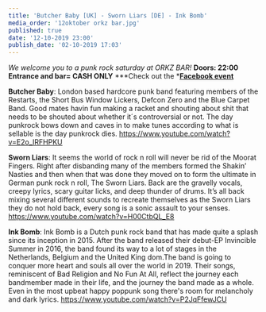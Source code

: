 ```yaml
---
title: 'Butcher Baby [UK] - Sworn Liars [DE] - Ink Bomb'
media_order: '12oktober orkz bar.jpg'
published: true
date: '12-10-2019 23:00'
publish_date: '02-10-2019 17:03'
---
```


_We welcome you to a punk rock saturday at ORKZ BAR!_
**Doors: 22:00
Entrance and bar=  CASH ONLY**
***Check out the ***[Facebook event](https://www.facebook.com/events/1296834733825210/)**

**Butcher Baby**: London based hardcore punk band featuring members of the Restarts, the Short Bus Window Lickers, Defcon Zero and the Blue Carpet Band. Good mates havin fun making a racket and shouting about shit that needs to be shouted about whether it´s controversial or not. The day punkrock bows down and caves in to make tunes according to what is sellable is the day punkrock dies. https://www.youtube.com/watch?v=E2o_IRFHPKU

**Sworn Liars**: It seems the world of rock n roll will never be rid of the Moorat Fingers. Right after disbanding many of the members formed the Shakin’ Nasties and then when that was done they moved on to form the ultimate in German punk rock n roll, The Sworn Liars. Back are the gravelly vocals, creepy lyrics, scary guitar licks, and deep thunder of drums. It’s all back mixing several different sounds to recreate themselves as the Sworn Liars they do not hold back, every song is a sonic assault to your senses. https://www.youtube.com/watch?v=H00CtbQL_E8

**Ink Bomb**: Ink Bomb is a Dutch punk rock band that has made quite a splash since its inception in 2015. After the band released their debut-EP Invincible Summer in 2016, the band found its way to a lot of stages in the Netherlands, Belgium and the United King dom.The band is going to conquer more heart and souls all over the world in 2019. Their songs, reminiscent of Bad Religion and No Fun At All, reflect the journey each bandmember made in their life, and the journey the band made as a whole. Even in the most upbeat happy poppunk song there's room for melancholy and dark lyrics.
https://www.youtube.com/watch?v=P2JqFfewJCU